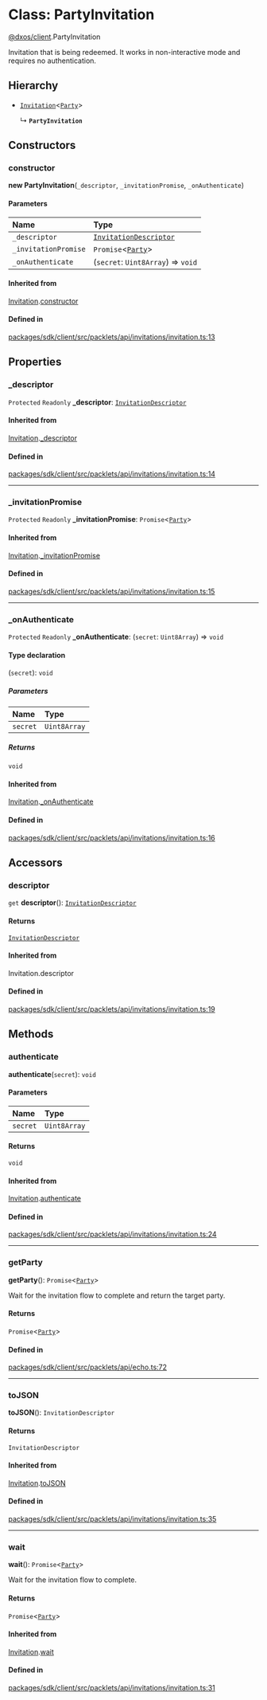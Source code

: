 # Class: PartyInvitation

[@dxos/client](../modules/dxos_client.md).PartyInvitation

Invitation that is being redeemed.
It works in non-interactive mode and requires no authentication.

## Hierarchy

- [`Invitation`](dxos_client.Invitation.md)<[`Party`](../interfaces/dxos_client.Party.md)\>

  ↳ **`PartyInvitation`**

## Constructors

### constructor

**new PartyInvitation**(`_descriptor`, `_invitationPromise`, `_onAuthenticate`)

#### Parameters

| Name | Type |
| :------ | :------ |
| `_descriptor` | [`InvitationDescriptor`](dxos_client.InvitationDescriptor.md) |
| `_invitationPromise` | `Promise`<[`Party`](../interfaces/dxos_client.Party.md)\> |
| `_onAuthenticate` | (`secret`: `Uint8Array`) => `void` |

#### Inherited from

[Invitation](dxos_client.Invitation.md).[constructor](dxos_client.Invitation.md#constructor)

#### Defined in

[packages/sdk/client/src/packlets/api/invitations/invitation.ts:13](https://github.com/dxos/dxos/blob/main/packages/sdk/client/src/packlets/api/invitations/invitation.ts#L13)

## Properties

### \_descriptor

 `Protected` `Readonly` **\_descriptor**: [`InvitationDescriptor`](dxos_client.InvitationDescriptor.md)

#### Inherited from

[Invitation](dxos_client.Invitation.md).[_descriptor](dxos_client.Invitation.md#_descriptor)

#### Defined in

[packages/sdk/client/src/packlets/api/invitations/invitation.ts:14](https://github.com/dxos/dxos/blob/main/packages/sdk/client/src/packlets/api/invitations/invitation.ts#L14)

___

### \_invitationPromise

 `Protected` `Readonly` **\_invitationPromise**: `Promise`<[`Party`](../interfaces/dxos_client.Party.md)\>

#### Inherited from

[Invitation](dxos_client.Invitation.md).[_invitationPromise](dxos_client.Invitation.md#_invitationpromise)

#### Defined in

[packages/sdk/client/src/packlets/api/invitations/invitation.ts:15](https://github.com/dxos/dxos/blob/main/packages/sdk/client/src/packlets/api/invitations/invitation.ts#L15)

___

### \_onAuthenticate

 `Protected` `Readonly` **\_onAuthenticate**: (`secret`: `Uint8Array`) => `void`

#### Type declaration

(`secret`): `void`

##### Parameters

| Name | Type |
| :------ | :------ |
| `secret` | `Uint8Array` |

##### Returns

`void`

#### Inherited from

[Invitation](dxos_client.Invitation.md).[_onAuthenticate](dxos_client.Invitation.md#_onauthenticate)

#### Defined in

[packages/sdk/client/src/packlets/api/invitations/invitation.ts:16](https://github.com/dxos/dxos/blob/main/packages/sdk/client/src/packlets/api/invitations/invitation.ts#L16)

## Accessors

### descriptor

`get` **descriptor**(): [`InvitationDescriptor`](dxos_client.InvitationDescriptor.md)

#### Returns

[`InvitationDescriptor`](dxos_client.InvitationDescriptor.md)

#### Inherited from

Invitation.descriptor

#### Defined in

[packages/sdk/client/src/packlets/api/invitations/invitation.ts:19](https://github.com/dxos/dxos/blob/main/packages/sdk/client/src/packlets/api/invitations/invitation.ts#L19)

## Methods

### authenticate

**authenticate**(`secret`): `void`

#### Parameters

| Name | Type |
| :------ | :------ |
| `secret` | `Uint8Array` |

#### Returns

`void`

#### Inherited from

[Invitation](dxos_client.Invitation.md).[authenticate](dxos_client.Invitation.md#authenticate)

#### Defined in

[packages/sdk/client/src/packlets/api/invitations/invitation.ts:24](https://github.com/dxos/dxos/blob/main/packages/sdk/client/src/packlets/api/invitations/invitation.ts#L24)

___

### getParty

**getParty**(): `Promise`<[`Party`](../interfaces/dxos_client.Party.md)\>

Wait for the invitation flow to complete and return the target party.

#### Returns

`Promise`<[`Party`](../interfaces/dxos_client.Party.md)\>

#### Defined in

[packages/sdk/client/src/packlets/api/echo.ts:72](https://github.com/dxos/dxos/blob/main/packages/sdk/client/src/packlets/api/echo.ts#L72)

___

### toJSON

**toJSON**(): `InvitationDescriptor`

#### Returns

`InvitationDescriptor`

#### Inherited from

[Invitation](dxos_client.Invitation.md).[toJSON](dxos_client.Invitation.md#tojson)

#### Defined in

[packages/sdk/client/src/packlets/api/invitations/invitation.ts:35](https://github.com/dxos/dxos/blob/main/packages/sdk/client/src/packlets/api/invitations/invitation.ts#L35)

___

### wait

**wait**(): `Promise`<[`Party`](../interfaces/dxos_client.Party.md)\>

Wait for the invitation flow to complete.

#### Returns

`Promise`<[`Party`](../interfaces/dxos_client.Party.md)\>

#### Inherited from

[Invitation](dxos_client.Invitation.md).[wait](dxos_client.Invitation.md#wait)

#### Defined in

[packages/sdk/client/src/packlets/api/invitations/invitation.ts:31](https://github.com/dxos/dxos/blob/main/packages/sdk/client/src/packlets/api/invitations/invitation.ts#L31)
